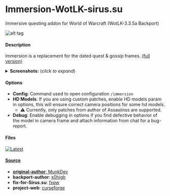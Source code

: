 # Immersion-WotLK-sirus.su
Immersive questing addon for World of Warcraft (WotLK-3.3.5a Backport)

![alt tag](https://media.discordapp.net/attachments/1083384675030020186/1111712146292736000/FwgkxQp.png?raw=true&width=696&height=504)

#### Description
Immersion is a replacement for the dated quest & gossip frames. [(full version)](https://www.curseforge.com/wow/addons/immersion)
<details>
  <summary><b>Screenshots:</b> (<i>click to expand</i>)</summary>

  ![alt tag](https://i.imgur.com/Dd6KJRM.png?raw=true&width=516&height=324)
  <p align="center">
    <img src="https://i.imgur.com/Kw6ctXN.png" width="200" title="screenshot_1">
    <img src="https://i.imgur.com/ibFrBFF.png" width="200" alt="screenshot_2">
    <img src="https://i.imgur.com/HXFA9TC.png" width="200" alt="screenshot_3">
    <img src="https://i.imgur.com/6DnuwBw.png" width="200" alt="screenshot_4">
  </p>

</details>

#### Options
- <b>Config</b>: Command used to open configuration ```/immersion```
- <b>HD Models</b>: If you are using custom patches, enable HD models param in options, this will ensure correct camera positions for some hd models.
    - :warning: Currently, only patches from author of Assasiinss are supported.
- <b>Debug</b>: Enable debugging in options if you find defective behavior of the model in camera frame and attach information from chat for a bug-report.

#### Files
<p align="left">
    <a href="https://github.com/fxpw/Immersion/releases/latest">
    <img src="https://img.shields.io/github/downloads/fxpw/Immersion/total?label=Download%40latest&style=flat-square&logo=github&logoColor=white"
         alt="Latest">

</p>

#### Source
- <b>original-author</b>: [MunkDev](https://github.com/seblindfors)
- <b>backport-author</b>: [s0high](https://github.com/s0h2x)
- <b>fix-for-Sirus.su</b>: [fxpw](https://github.com/fxpw)
- <b>project-web</b>: [curseforge](https://www.curseforge.com/wow/addons/immersion)
